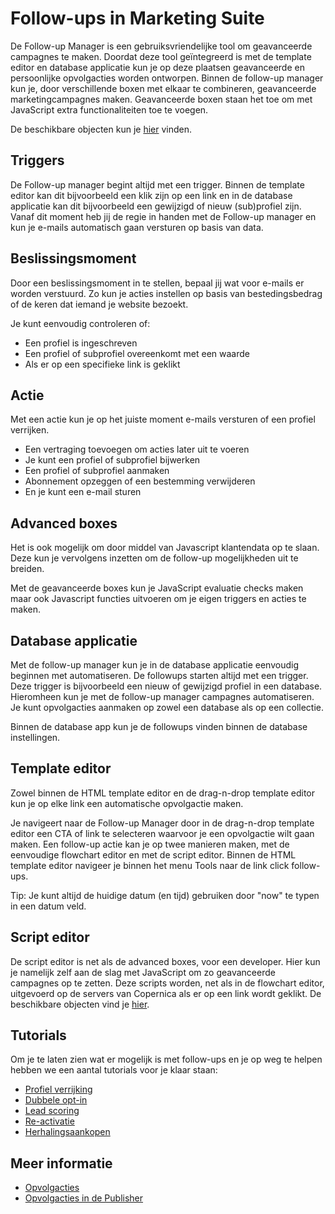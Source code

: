 # Follow-ups in Marketing Suite

De Follow-up Manager is een gebruiksvriendelijke tool om geavanceerde 
campagnes te maken. Doordat deze tool geïntegreerd is met de template 
editor en database applicatie kun je op deze plaatsen geavanceerde en 
persoonlijke opvolgacties worden ontworpen. 
Binnen de follow-up manager kun je, door verschillende boxen met elkaar 
te combineren, geavanceerde marketingcampagnes maken. Geavanceerde boxen 
staan het toe om met JavaScript extra functionaliteiten toe te voegen. 

De beschikbare objecten kun je [hier](./data-object) vinden.

## Triggers

De Follow-up manager begint altijd met een trigger. Binnen de template 
editor kan dit bijvoorbeeld een klik zijn op een link en in de database 
applicatie kan dit bijvoorbeeld een gewijzigd of nieuw (sub)profiel zijn. 
Vanaf dit moment heb jij de regie in handen met de Follow-up manager en 
kun je e-mails automatisch gaan versturen op basis van data.

## Beslissingsmoment

Door een beslissingsmoment in te stellen, bepaal jij wat voor e-mails er 
worden verstuurd. Zo kun je acties instellen op basis van bestedingsbedrag 
of de keren dat iemand je website bezoekt.

Je kunt eenvoudig controleren of:

- Een profiel is ingeschreven
- Een profiel of subprofiel overeenkomt met een waarde
- Als er op een specifieke link is geklikt

## Actie

Met een actie kun je op het juiste moment e-mails versturen of een profiel verrijken.

- Een vertraging toevoegen om acties later uit te voeren
- Je kunt een profiel of subprofiel bijwerken
- Een profiel of subprofiel aanmaken
- Abonnement opzeggen of een bestemming verwijderen
- En je kunt een e-mail sturen

## Advanced boxes

Het is ook mogelijk om door middel van Javascript klantendata op te slaan. 
Deze kun je vervolgens inzetten om de follow-up mogelijkheden uit te breiden.

Met de geavanceerde boxes kun je JavaScript evaluatie checks maken maar 
ook Javascript functies uitvoeren om je eigen triggers en acties te maken. 
 
## Database applicatie

Met de follow-up manager kun je in de database applicatie eenvoudig beginnen 
met automatiseren. De followups starten altijd met een trigger. Deze trigger 
is bijvoorbeeld een nieuw of gewijzigd profiel in een database. Hieromheen 
kun je met de follow-up manager campagnes automatiseren. Je kunt opvolgacties 
aanmaken op zowel een database als op een collectie.

Binnen de database app kun je de followups vinden binnen de database 
instellingen.

## Template editor

Zowel binnen de HTML template editor en de drag-n-drop template editor 
kun je op elke link een automatische opvolgactie maken. 

Je navigeert naar de Follow-up Manager door in de drag-n-drop template 
editor een CTA of link te selecteren waarvoor je een opvolgactie wilt gaan 
maken. Een follow-up actie kan je op twee manieren maken, met de eenvoudige 
flowchart editor en met de script editor. Binnen de HTML template editor 
navigeer je binnen het menu Tools naar de link click follow-ups.

Tip: Je kunt altijd de huidige datum (en tijd) gebruiken door "now" 
te typen in een datum veld.

## Script editor

De script editor is net als de advanced boxes, voor een developer. Hier 
kun je namelijk zelf aan de slag met JavaScript om zo geavanceerde campagnes 
op te zetten. Deze scripts worden, net als in de flowchart editor, uitgevoerd 
op de servers van Copernica als er op een link wordt geklikt. De beschikbare 
objecten vind je [hier](./data-object).
 
## Tutorials

Om je te laten zien wat er mogelijk is met follow-ups en je op weg te helpen 
hebben we een aantal tutorials voor je klaar staan:

* [Profiel verrijking](./campaign-tutorial-profile-enrichment)
* [Dubbele opt-in](./campaign-tutorial-double-opt-in)
* [Lead scoring](./campaign-tutorial-lead-scoring)
* [Re-activatie](./campaign-tutorial-reactivation)
* [Herhalingsaankopen](./campaign-tutorial-repeat-purchase)

## Meer informatie

- [Opvolgacties](./followups)
- [Opvolgacties in de Publisher](./follow-up-manager-publisher)
